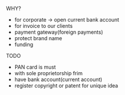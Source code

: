 WHY?
- for corporate -> open current bank account
- for invoice to our clients
- payment gateway(foreign payments) 
- protect brand name
- funding

TODO
- PAN card is must
- with sole proprietorship frim
- have bank account(current account)
- register copyright or patent for unique idea
